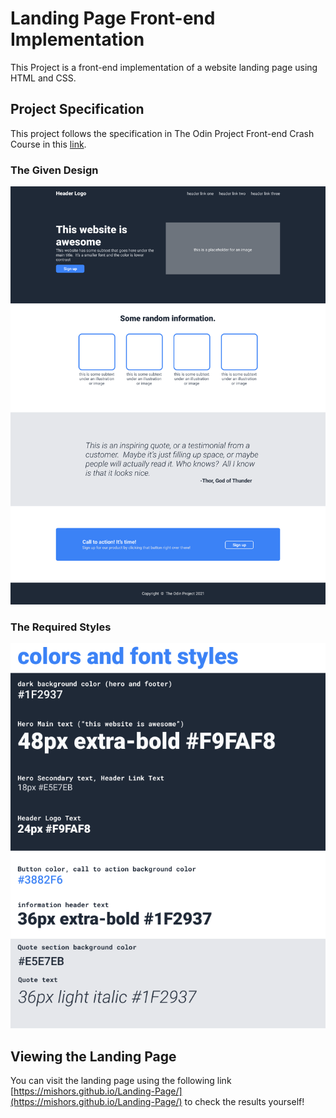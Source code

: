 # Landing Page Front-end Implementation
This Project is a front-end implementation of a website landing page using HTML and CSS.

## Project Specification

This project follows the specification in The Odin Project Front-end Crash Course in this [link](https://www.theodinproject.com/paths/foundations/courses/foundations/lessons/landing-page).

### The Given Design

![Required Landing Page](https://github.com/Mishors/Landing-Page/blob/main/Images/README%20Images/required.png?raw=true)

### The Required Styles

![Required Styles](https://github.com/Mishors/Landing-Page/blob/main/Images/README%20Images/colors_and_stuff.png?raw=true)

## Viewing the Landing Page

You can visit the landing page using the following link [https://mishors.github.io/Landing-Page/](https://mishors.github.io/Landing-Page/) to check the results yourself! 



